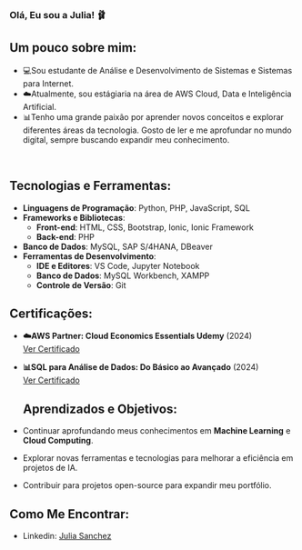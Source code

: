 ### Olá, Eu sou a Julia! 🩰


## Um pouco sobre mim:
- 💻Sou estudante de Análise e Desenvolvimento de Sistemas e Sistemas para Internet. <br>
- ☁️Atualmente, sou estágiaria na área de AWS Cloud, Data e Inteligência Artificial. <br> 
- 📊Tenho uma grande paixão por aprender novos conceitos e explorar diferentes áreas da tecnologia. Gosto de ler e me aprofundar no mundo digital, sempre buscando expandir meu conhecimento.

<br />

## Tecnologias e Ferramentas:

- **Linguagens de Programação**: Python, PHP, JavaScript, SQL
- **Frameworks e Bibliotecas**:
  - **Front-end**: HTML, CSS, Bootstrap, Ionic, Ionic Framework
  - **Back-end**: PHP
- **Banco de Dados**: MySQL, SAP S/4HANA, DBeaver
- **Ferramentas de Desenvolvimento**:
  - **IDE e Editores**: VS Code, Jupyter Notebook
  - **Banco de Dados**: MySQL Workbench, XAMPP
  - **Controle de Versão**: Git

 
## Certificações:
- **☁️AWS Partner: Cloud Economics Essentials Udemy** (2024) <br>
  [Ver Certificado](ude.my/UC-0c75b547-2d9d-4ac5-a8f5-74a80de99158)
- **📊SQL para Análise de Dados: Do Básico ao Avançado** (2024) <br>
  [Ver Certificado](ude.my/UC-0c75b547-2d9d-4ac5-a8f5-74a80de99158)


  ## Aprendizados e Objetivos:
- Continuar aprofundando meus conhecimentos em **Machine Learning** e **Cloud Computing**.
- Explorar novas ferramentas e tecnologias para melhorar a eficiência em projetos de IA.
- Contribuir para projetos open-source para expandir meu portfólio.



## Como Me Encontrar:

- Linkedin: [Julia Sanchez](www.linkedin.com/in/julia-sanchez-8b5944180)



